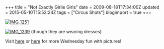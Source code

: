 +++
title = "Not Exactly Girlie Girls"
date = 2009-08-18T17:34:00Z
updated = 2015-05-10T15:52:24Z
tags = ["Circus Shots"]
blogimport = true 
+++

[![IMG_1251](https://latc.s3.amazonaws.com/wp-content/uploads/2009/08/IMG_1251.jpg "IMG_1251")](https://latc.s3.amazonaws.com/wp-content/uploads/2009/08/IMG_1251.jpg)&#160;

[![IMG_1239](https://latc.s3.amazonaws.com/wp-content/uploads/2009/08/IMG_1239.jpg "IMG_1239")](https://latc.s3.amazonaws.com/wp-content/uploads/2009/08/IMG_1239.jpg) (though they are wearing dresses)

Visit [here](http://angiescircus.blogspot.com/) or [here](http://www.5minutesformom.com) for more Wednesday fun with pictures!

